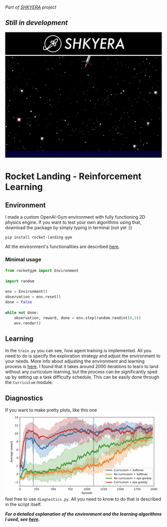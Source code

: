 _Part of [SHKYERA](https://youtu.be/Kb4bNZGqKyE) project_

## _Still in development_

![background](icons/shkyera.png "Shkyera Aerospace")
![Rocket landing](icons/landing_anim.gif)

# Rocket Landing - Reinforcement Learning

## Environment

I made a custom OpenAI-Gym environment with fully functioning 2D physics engine. If you want to test your own algorithms using that, download the package by simply typing in terminal (not yet :))

```
pip install rocket-landing-gym
```

All the environment's functionalities are described [here](url).

### Minimal usage

```python
from rocketgym import Environment

import random

env = Environment()
observation = env.reset()
done = False

while not done:
    observation, reward, done = env.step(random.randint(0,3))
    env.render()
```

## Learning

In the `train.py` you can see, how agent training is implemented. All you need to do is specify the exploration strategy and adjust the environment to your needs. More info about adjusting the environment and learning process is [here](url). I found that it takes around 2000 iterations to learn to land without any curriculum learning, but the process can be significantly sped up by setting up a task difficulty schedule. This can be easily done through the `Curriculum` module.

## Diagnostics

If you want to make pretty plots, like this one
![pretty plot](icons/pretty_plot.png)
feel free to use `diagnostics.py`. All you need to know to do that is described in the script itself.

_**For a detailed explanation of the environment and the learning algorithms I used, see [here](url).**_
